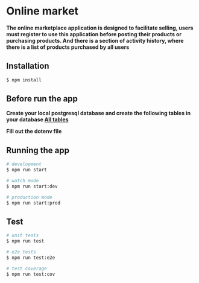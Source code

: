 # Online market

<b>
  The online marketplace application is designed to facilitate selling, users must register to use this application before posting their products or purchasing products. And there is a section of activity history, where there is a list of products purchased by all users
</b>



## Installation

```bash
$ npm install
```

## Before run the app

<p>
 <b>
   Create your local postgresql database and create the following tables in your database <a href="https://github.com/ZuxriddinSaidaxmadoof/market/blob/main/database/tables.sql">All tables</a> 
 </b> 
</p>
<p>
 <b>
    Fill out the dotenv file
 </b> 
</p>



## Running the app

```bash
# development
$ npm run start

# watch mode
$ npm run start:dev

# production mode
$ npm run start:prod
```

## Test

```bash
# unit tests
$ npm run test

# e2e tests
$ npm run test:e2e

# test coverage
$ npm run test:cov
```
